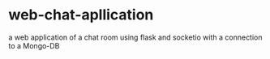# web-chat-apllication
a web application of a chat room using flask and socketio with a connection to a Mongo-DB
